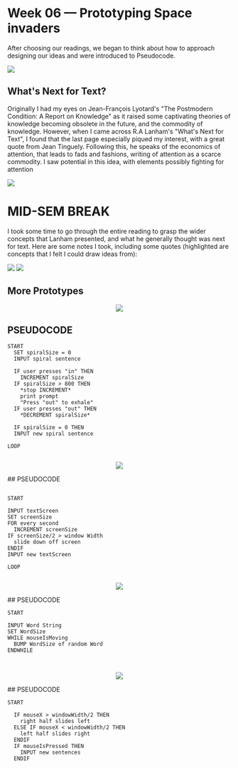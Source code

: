 # Week 06 — Prototyping Space invaders

After choosing our readings, we began to think about how to approach designing our ideas and were introduced to Pseudocode.

<img src="IMG_20200827_115308.jpg">

## What's Next for Text?

Originally I had my eyes on Jean-François Lyotard's "The Postmodern Condition: A Report on Knowledge" as it raised some captivating theories of knowledge becoming obsolete in the future, and the commodity of knowledge. However, when I came across R.A Lanham's "What's Next for Text", I found that the last page especially piqued my interest, with a great quote from Jean Tinguely. Following this, he speaks of the economics of attention, that leads to fads and fashions, writing of attention as a scarce commodity. I saw potential in this idea, with elements possibly fighting for attention

<img src="Reading.png">

# MID-SEM BREAK

I took some time to go through the entire reading to grasp the wider concepts that Lanham presented, and what he generally thought was next for text. Here are some notes I took, including some quotes (highlighted are concepts that I felt I could draw ideas from):

<img src="ReadingNotes.jpg">
<img src="ReadingNotes2.jpg">

## More Prototypes
<p align ="center"><img src="PROTOTYPE1.gif"> </p>

## PSEUDOCODE
```
START
  SET spiralSize = 0
  INPUT spiral sentence
  
  IF user presses "in" THEN
    INCREMENT spiralSize
  IF spiralSize > 800 THEN
    *stop INCREMENT*
    print prompt
    "Press "out" to exhale"
  IF user presses "out" THEN
    *DECREMENT spiralSize*
    
  IF spiralSize = 0 THEN
  INPUT new spiral sentence
      
LOOP
      
```

<p align="center"><img src="PROTOTYPE2.gif"></p>
## PSEUDOCODE

```

START

INPUT textScreen
SET screenSize
FOR every second
  INCREMENT screenSize
IF screenSize/2 > window Width
  slide down off screen
ENDIF
INPUT new textScreen

LOOP


```
<p align="center"><img src="PROTOTYPE3.gif"></p>
## PSEUDOCODE

```
START

INPUT Word String
SET WordSize
WHILE mouseIsMoving
  BUMP WordSize of random Word
ENDWHILE

      
```
<p align="center"><img src="PROTOTYPE4.gif"></p>
## PSEUDOCODE

```
START 

  IF mouseX > windowWidth/2 THEN
    right half slides left
  ELSE IF mouseX < windowWidth/2 THEN
    left half slides right    
  ENDIF
  IF mouseIsPressed THEN
    INPUT new sentences
  ENDIF

      
```

